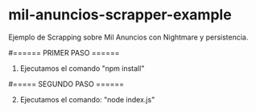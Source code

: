 # mil-anuncios-scrapper-example
Ejemplo de Scrapping sobre Mil Anuncios con Nightmare y persistencia.



#====== PRIMER PASO ======

1. Ejecutamos el comando "npm install"

#===== SEGUNDO PASO ======

2. Ejecutamos el comando: "node index.js"